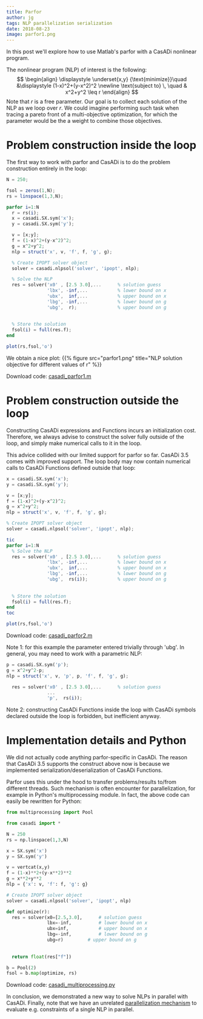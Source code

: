 ```yaml
---
title: Parfor
author: jg
tags: NLP parallelization serialization
date: 2018-08-23
image: parfor1.png
---
```


In this post we'll explore how to use Matlab's parfor with a CasADi nonlinear program.


The nonlinear program (NLP) of interest is the following:
$$
\begin{align}
  \displaystyle \underset{x,y}
  {\text{minimize}}\quad &\displaystyle (1-x)^2+(y-x^2)^2 \newline
    \text{subject to} \, \quad & x^2+y^2 \leq r
\end{align}
$$
Note that $r$ is a free parameter.
Our goal is to collect each solution of the NLP as we loop over $r$.
We could imagine performing such task when tracing a pareto front of a multi-objective optimization, for which the parameter would be the a weight to combine those objectives.

# Problem construction inside the loop


The first way to work with parfor and CasADi is to do the problem construction entirely in the loop:


```octave
N = 250;

fsol = zeros(1,N);
rs = linspace(1,3,N);

parfor i=1:N
  r = rs(i);
  x = casadi.SX.sym('x');
  y = casadi.SX.sym('y');

  v = [x;y];
  f = (1-x)^2+(y-x^2)^2;
  g = x^2+y^2;
  nlp = struct('x', v, 'f', f, 'g', g);

  % Create IPOPT solver object
  solver = casadi.nlpsol('solver', 'ipopt', nlp);

  % Solve the NLP
  res = solver('x0' , [2.5 3.0],...      % solution guess
               'lbx', -inf,...           % lower bound on x
               'ubx',  inf,...           % upper bound on x
               'lbg', -inf,...           % lower bound on g
               'ubg',  r);               % upper bound on g
   
  
  % Store the solution
  fsol(i) = full(res.f);
end

plot(rs,fsol,'o')
```

We obtain a nice plot:
{{% figure src="parfor1.png" title="NLP solution objective for different values of r" %}}


Download code: [casadi_parfor1.m](casadi_parfor1.m)

# Problem construction outside the loop

Constructing CasADi expressions and Functions incurs an initialization cost.
Therefore, we always advise to construct the solver fully outside of the loop,
and simply make numerical calls to it in the loop.

This advice collided with our limited support for parfor so far.
CasADi 3.5 comes with improved support.
The loop body may now contain numerical calls to CasADi Functions defined outside that loop:


```octave
x = casadi.SX.sym('x');
y = casadi.SX.sym('y');

v = [x;y];
f = (1-x)^2+(y-x^2)^2;
g = x^2+y^2;
nlp = struct('x', v, 'f', f, 'g', g);

% Create IPOPT solver object
solver = casadi.nlpsol('solver', 'ipopt', nlp);

tic
parfor i=1:N
  % Solve the NLP
  res = solver('x0' , [2.5 3.0],...      % solution guess
               'lbx', -inf,...           % lower bound on x
               'ubx',  inf,...           % upper bound on x
               'lbg', -inf,...           % lower bound on g
               'ubg',  rs(i));           % upper bound on g
   
  
  % Store the solution
  fsol(i) = full(res.f);
end
toc

plot(rs,fsol,'o')
```

Download code: [casadi_parfor2.m](casadi_parfor2.m)

Note 1: for this example the parameter entered trivially through 'ubg'.
In general, you may need to work with a parametric NLP: 

```octave
p = casadi.SX.sym('p');
g = x^2+y^2-p;
nlp = struct('x', v, 'p', p, 'f', f, 'g', g);

  res = solver('x0' , [2.5 3.0],...      % solution guess
               ...
               'p',  rs(i));
```

Note 2: constructing CasADi Functions inside the loop with CasADi symbols declared outside the loop is forbidden, but inefficient anyway.



# Implementation details and Python

We did not actually code anything parfor-specific in CasADi.
The reason that CasADi 3.5 supports the construct above now is because we implemented serialization/deserialization of CasADi Functions.

Parfor uses this under the hood to transfer problems/results to/from different threads.
Such mechanism is often encounter for parallelization, for example in Python's multiprocessing module.
In fact, the above code can easily be rewritten for Python:

```python
from multiprocessing import Pool

from casadi import *

N = 250
rs = np.linspace(1,3,N)

x = SX.sym('x')
y = SX.sym('y')

v = vertcat(x,y)
f = (1-x)**2+(y-x**2)**2
g = x**2+y**2
nlp = {'x': v, 'f': f, 'g': g}

# Create IPOPT solver object
solver = casadi.nlpsol('solver', 'ipopt', nlp)

def optimize(r):
  res = solver(x0=[2.5,3.0],      # solution guess
               lbx=-inf,          # lower bound on x
               ubx=inf,           # upper bound on x
               lbg=-inf,          # lower bound on g
               ubg=r)         # upper bound on g
   
  
  return float(res["f"])

b = Pool(2)
fsol = b.map(optimize, rs)
```

Download code: [casadi_multiprocessing.py](casadi_multiprocessing.py)


In conclusion, we demonstrated a new way to solve NLPs in parallel with CasADi.
Finally, note that we have an unrelated [parallelization mechanism](https://web.casadi.org/docs/#map) to evaluate e.g. constraints of a single NLP in parallel.
